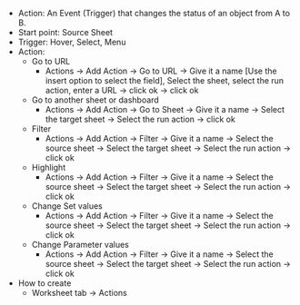 - Action: An Event (Trigger) that changes the status of an object from A to B.
- Start point: Source Sheet
- Trigger: Hover, Select, Menu
- Action:
  - Go to URL
    - Actions -> Add Action -> Go to URL -> Give it a name [Use the insert option to select the field], Select the sheet, select the run action, enter a URL -> click ok -> click ok
  - Go to another sheet or dashboard
    - Actions -> Add Action -> Go to Sheet -> Give it a name -> Select the target sheet -> Select the run action -> click ok
  - Filter
    - Actions -> Add Action -> Filter -> Give it a name ->  Select the source sheet -> Select the target sheet -> Select the run action -> click ok
  - Highlight
    - Actions -> Add Action -> Filter -> Give it a name ->  Select the source sheet -> Select the target sheet -> Select the run action -> click ok
  - Change Set values
    - Actions -> Add Action -> Filter -> Give it a name ->  Select the source sheet -> Select the target sheet -> Select the run action -> click ok
  - Change Parameter values
    - Actions -> Add Action -> Filter -> Give it a name ->  Select the source sheet -> Select the target sheet -> Select the run action -> click ok
- How to create
  - Worksheet tab -> Actions
